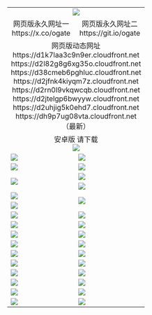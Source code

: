 ﻿<table>
  <tr></tr>
  <tr><td colspan=2 align=center><img src="https://dh9p7ug08vta.cloudfront.net/Up/oGate.jpg" /></td></tr>
  <tr>
    <td align=center>网页版永久网址一<br/>https://x.co/ogate</td>
    <td align=center>网页版永久网址二<br/>https://git.io/ogate</td>
  </tr>
  <tr><td colspan=2 align=center>网页版动态网址
<br>https://d1k7laa3c9n9er.cloudfront.net
<br>https://d2l82g8g6xg35o.cloudfront.net
<br>https://d38cmeb6pghluc.cloudfront.net
<br>https://d2jfnk4kiyqm7z.cloudfront.net
<br>https://d2rn0l9vkqwcqb.cloudfront.net
<br>https://d2jtelgp6bwyyw.cloudfront.net
<br>https://d2uhjig5k0ehd7.cloudfront.net
<br>https://dh9p7ug08vta.cloudfront.net
    <br/>（最新）</td>
  </tr>
  <tr>
    <td colspan=2 align=center>安卓版 请下载<br/><a href="https://dh9p7ug08vta.cloudfront.net/Up/0oGate.apk"><img src="https://dh9p7ug08vta.cloudfront.net/Up/0WMAZ.jpg" /></a></td>
  </tr>
  <tr>
    <td><a href="https://dh9p7ug08vta.cloudfront.net/oNote.aspx?id=oGate&from=github" target="_blank"><img src="https://dh9p7ug08vta.cloudfront.net/Up/0WCYY.jpg" /></a></td>
    <td><a href="https://dh9p7ug08vta.cloudfront.net/oNote.aspx?id=oNote&from=github" target="_blank"><img src="https://dh9p7ug08vta.cloudfront.net/Up/0WZTT.jpg" /></a></td>
  </tr>
  <tr>
    <td><a href="https://dh9p7ug08vta.cloudfront.net/ogDY.aspx?from=github" target="_blank"><img src="https://dh9p7ug08vta.cloudfront.net/Up/DY.jpg"/></a></td>
    <td><a href="https://dh9p7ug08vta.cloudfront.net/ogST.aspx?from=github" target="_blank"><img src="https://dh9p7ug08vta.cloudfront.net/Up/ST.jpg"/></a></td>
  </tr>
  <tr>
    <td rowspan=2><a href="https://dh9p7ug08vta.cloudfront.net/ogUP.aspx?name=WJ.mp4&from=github" target="_blank"><img src="https://dh9p7ug08vta.cloudfront.net/Up/WJ.jpg" /></a></td>
    <td><a href="https://dh9p7ug08vta.cloudfront.net/ogUP.aspx?name=DKC.mp4&count=17&from=github" target="_blank"><img src="https://dh9p7ug08vta.cloudfront.net/Up/DKC.jpg" /></a></td> 
  </tr>
  <tr>
    <td><a href="https://dh9p7ug08vta.cloudfront.net/ogUP.aspx?name=LRWS.mp4&count=6B:14,5A:10,5B:35,4A:14,4B:19,3A:10,3B:26,2A:16,2B:21,1A:23,1B:29&from=github" target="_blank"><img src="https://dh9p7ug08vta.cloudfront.net/Up/LRWS.jpg" /></a></td>
  </tr>
  <tr>
    <td><a href="https://dh9p7ug08vta.cloudfront.net/ogUP.aspx?name=JQR.mp4&count=2&from=github" target="_blank"><img src="https://dh9p7ug08vta.cloudfront.net/Up/JQR.jpg" /></a></td>   
    <td rowspan=2><a href="https://dh9p7ug08vta.cloudfront.net/ogUP.aspx?name=JP.mp4&count=9&from=github" target="_blank"><img src="https://dh9p7ug08vta.cloudfront.net/Up/JP.jpg" /></td>
  </tr>
  <tr>
    <td><a href="https://dh9p7ug08vta.cloudfront.net/ogUP.aspx?name=ZSJ.mp4&count=16&from=github" target="_blank"><img src="https://dh9p7ug08vta.cloudfront.net/Up/ZSJ.jpg" /></a></td>
  </tr>
  <tr>
    <td><a href="https://dh9p7ug08vta.cloudfront.net/ogUP.aspx?name=SSZJ.mp4&count=7&current=2&from=github" target="_blank"><img src="https://dh9p7ug08vta.cloudfront.net/Up/SSZJ.jpg" /></a></td>
    <td><a href="https://dh9p7ug08vta.cloudfront.net/ogUP.aspx?name=WH.mp4&from=github" target="_blank"><img src="https://dh9p7ug08vta.cloudfront.net/Up/WH.jpg" /></a></td>
  </tr>
  <tr>
    <td><a href="https://dh9p7ug08vta.cloudfront.net/ogUP.aspx?name=DWHM.mp4&from=github" target="_blank"><img src="https://dh9p7ug08vta.cloudfront.net/Up/DWHM.jpg" /></a></td>
    <td><a href="https://dh9p7ug08vta.cloudfront.net/ogUP.aspx?name=XTFY.mp4&count=24&from=github" target="_blank"><img src="https://dh9p7ug08vta.cloudfront.net/Up/XTFY.jpg" /></a></td>
  </tr>
  <tr>
    <td><a href="https://dh9p7ug08vta.cloudfront.net/ogUP.aspx?name=4SQQ.mp4&count=06:7,05:20&current=06:7&from=github" target="_blank"><img src="https://dh9p7ug08vta.cloudfront.net/Up/4SQQ0.jpg" /></a></td>
    <td><a href="https://dh9p7ug08vta.cloudfront.net/ogUP.aspx?name=4SHQ.mp4&count=06:6,05:29&current=06:6&from=github" target="_blank"><img src="https://dh9p7ug08vta.cloudfront.net/Up/4SHQ0.jpg" /></a></td>
  </tr>
  <tr>
    <td><a href="https://dh9p7ug08vta.cloudfront.net/ogUP.aspx?name=4SZG.mp4&count=06:8,05:22,04:22&current=06:7&from=github" target="_blank"><img src="https://dh9p7ug08vta.cloudfront.net/Up/4SZG0.jpg" /></a></td>
    <td><a href="https://dh9p7ug08vta.cloudfront.net/ogUP.aspx?name=4SDJ.mp4&count=06:8,05:48,04:52&current=06:7&from=github" target="_blank"><img src="https://dh9p7ug08vta.cloudfront.net/Up/4SDJ0.jpg" /></a></td>
  </tr>
  <tr>
    <td><a href="https://dh9p7ug08vta.cloudfront.net/onUP.aspx?name=https://x.co/dtw99&from=github" target="_blank"><img src="https://dh9p7ug08vta.cloudfront.net/Up/0DTW.jpg"/></a></td>
    <td><a href="https://dh9p7ug08vta.cloudfront.net/onUP.aspx?name=https://d2tyo2h9ydw5hf.cloudfront.net/acenter/&from=github" target="_blank"><img src="https://dh9p7ug08vta.cloudfront.net/Up/0TDW.jpg" /></a></td>
  </tr>
  <tr>
    <td><a href="https://dh9p7ug08vta.cloudfront.net/onUP.aspx?name=https://d3qz7yth5i2rae.cloudfront.net/gb/nsc413.htm&from=github" target="_blank"><img src="https://dh9p7ug08vta.cloudfront.net/Up/0DJY.jpg" /></a></td>
    <td><a href="https://dh9p7ug08vta.cloudfront.net/onUP.aspx?name=https://dgyo0jey7vwa5.cloudfront.net/xtr/gb/prog204.html&from=github" target="_blank"><img src="https://dh9p7ug08vta.cloudfront.net/Up/0XTR.jpg" /></a></td>
  </tr>
  <tr>
    <td><a href="https://dh9p7ug08vta.cloudfront.net/onUP.aspx?name=https://d7203y8eitivv.cloudfront.net&from=github" target="_blank"><img src="https://dh9p7ug08vta.cloudfront.net/Up/0MHW.jpg" /></a></td>
    <td><a href="https://dh9p7ug08vta.cloudfront.net/onUP.aspx?name=https://d38z1xzg5vtneh.cloudfront.net&from=github" target="_blank"><img src="https://dh9p7ug08vta.cloudfront.net/Up/0ZJW.jpg" /></a></td>
  </tr>
  <tr>
    <td><a href="https://dh9p7ug08vta.cloudfront.net/ogUP.aspx?name=FG.zip&from=github" target="_blank"><img src="https://dh9p7ug08vta.cloudfront.net/Up/FG.jpg" /></a></td>
    <td><a href="https://dh9p7ug08vta.cloudfront.net/ogUP.aspx?name=FGA.apk&from=github" target="_blank"><img src="https://dh9p7ug08vta.cloudfront.net/Up/FGA.jpg" /></a></td>
  </tr>
  <tr>
    <td><a href="https://dh9p7ug08vta.cloudfront.net/ogUP.aspx?name=U.zip&from=github" target="_blank"><img src="https://dh9p7ug08vta.cloudfront.net/Up/U.jpg" /></a></td>
    <td><a href="https://dh9p7ug08vta.cloudfront.net/ogUP.aspx?name=UA.apk&from=github" target="_blank"><img src="https://dh9p7ug08vta.cloudfront.net/Up/UA.jpg" /></a></td>
  </tr>
  <tr>
    <td><a href="https://dh9p7ug08vta.cloudfront.net/ogUP.aspx?name=0iPPOTV.zip&from=github" target="_blank"><img src="https://dh9p7ug08vta.cloudfront.net/Up/0iPPOTV.jpg" /></a></td>
    <td><a href="https://dh9p7ug08vta.cloudfront.net/ogUP.aspx?name=0iNTD.apk&from=github" target="_blank"><img src="https://dh9p7ug08vta.cloudfront.net/Up/0iNTD.jpg" /></a></td>
  </tr>
</table>

